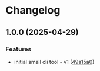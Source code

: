 # Changelog

## 1.0.0 (2025-04-29)


### Features

* initial small cli tool - v1 ([49a15a0](https://github.com/prom3theu5/helm-value-diff/commit/49a15a049aa903e6995797c222edfc12edba0d96))
